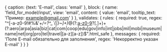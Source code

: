 {
        caption: {text: 'E-mail', class: 'email' },
        block: {
                name: 'field_for_model/input',
                view: 'email',
                content: {
                        value: 'email',
                        tooltip_text: 'Пример: example@gmail.com'
                }
        },
        validates: {
                rules: {
                        required: true,
                        regex: "^[-a-z0-9!#$%&'*+/=?^_`{|}~]+(?:\\.[-a-z0-9!#$%&'*+/=?^_`{|}~]+)*@(?:[a-z0-9]([-a-z0-9]{0,61}[a-z0-9])?[.]+)+(?:aero|arpa|asia|biz|cat|com|coop|edu|gov|info|int|jobs|mil|mobi|museum|name|net|org|pro|tel|travel|[a-z][a-z])$".html_safe
                },
                messages: {
                        required: 'Поле E-mail обязательно для заполнения',
                        regex: 'Некорректно указан E-mail'
                }
        }
}
